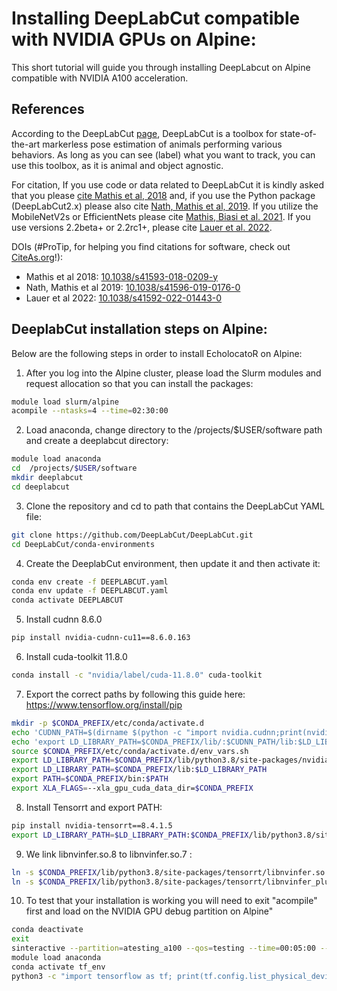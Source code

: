 Installing DeepLabCut compatible with NVIDIA GPUs on Alpine:
============================================================

This short tutorial will guide you through installing DeepLabcut on Alpine compatible with NVIDIA A100 acceleration.

## References

According to the DeepLabCut [page](https://github.com/DeepLabCut/DeepLabCut), DeepLabCut is a toolbox for state-of-the-art 
markerless pose estimation of animals performing various behaviors. As long as you can see (label) what you want to track, 
you can use this toolbox, as it is animal and object agnostic.

For citation, If you use code or data related to DeepLabCut it is kindly asked that you please [cite Mathis et al, 2018](https://www.nature.com/articles/s41593-018-0209-y) 
and, if you use the Python package (DeepLabCut2.x) please also cite [Nath, Mathis et al, 2019](https://doi.org/10.1038/s41596-019-0176-0). 
If you utilize the MobileNetV2s or EfficientNets please cite [Mathis, Biasi et al. 2021](https://openaccess.thecvf.com/content/WACV2021/papers/Mathis_Pretraining_Boosts_Out-of-Domain_Robustness_for_Pose_Estimation_WACV_2021_paper.pdf). 
If you use versions 2.2beta+ or 2.2rc1+, please cite [Lauer et al. 2022](https://www.nature.com/articles/s41592-022-01443-0).

DOIs (#ProTip, for helping you find citations for software, check out [CiteAs.org](http://citeas.org/)!):

- Mathis et al 2018: [10.1038/s41593-018-0209-y](https://doi.org/10.1038/s41593-018-0209-y)
- Nath, Mathis et al 2019: [10.1038/s41596-019-0176-0](https://doi.org/10.1038/s41596-019-0176-0)
- Lauer et al 2022: [10.1038/s41592-022-01443-0](https://doi.org/10.1038/s41592-022-01443-0)


## DeeplabCut installation steps on Alpine:
Below are the following steps in order to install EcholocatoR on Alpine:

1) After you log into the Alpine cluster, please load the Slurm modules and request allocation so that you can install the packages:

```bash
module load slurm/alpine 
acompile --ntasks=4 --time=02:30:00
```
2) Load anaconda, change directory to the /projects/$USER/software path and create a deeplabcut directory:

```bash
module load anaconda
cd  /projects/$USER/software
mkdir deeplabcut
cd deeplabcut
```
3) Clone the repository and cd to path that contains the DeepLabCut YAML file:
```bash
git clone https://github.com/DeepLabCut/DeepLabCut.git
cd DeepLabCut/conda-environments
```

4) Create the DeeplabCut environment, then update it and then activate it:
```bash
conda env create -f DEEPLABCUT.yaml
conda env update -f DEEPLABCUT.yaml
conda activate DEEPLABCUT
```
5) Install cudnn 8.6.0

```bash
pip install nvidia-cudnn-cu11==8.6.0.163 
```

6) Install cuda-toolkit 11.8.0

```bash
conda install -c "nvidia/label/cuda-11.8.0" cuda-toolkit 
```

7) Export the correct paths by following this guide here: https://www.tensorflow.org/install/pip

```bash
mkdir -p $CONDA_PREFIX/etc/conda/activate.d
echo 'CUDNN_PATH=$(dirname $(python -c "import nvidia.cudnn;print(nvidia.cudnn.__file__)"))' >> $CONDA_PREFIX/etc/conda/activate.d/env_vars.sh
echo 'export LD_LIBRARY_PATH=$CONDA_PREFIX/lib/:$CUDNN_PATH/lib:$LD_LIBRARY_PATH' >> $CONDA_PREFIX/etc/conda/activate.d/env_vars.sh
source $CONDA_PREFIX/etc/conda/activate.d/env_vars.sh
export LD_LIBRARY_PATH=$CONDA_PREFIX/lib/python3.8/site-packages/nvidia/cudnn/lib:$LD_LIBRARY_PATH
export LD_LIBRARY_PATH=$CONDA_PREFIX/lib:$LD_LIBRARY_PATH
export PATH=$CONDA_PREFIX/bin:$PATH
export XLA_FLAGS=--xla_gpu_cuda_data_dir=$CONDA_PREFIX
```

8) Install Tensorrt and export PATH:

```bash
pip install nvidia-tensorrt==8.4.1.5
export LD_LIBRARY_PATH=$LD_LIBRARY_PATH:$CONDA_PREFIX/lib/python3.8/site-packages/tensorrt
```
9) We link libnvinfer.so.8  to libnvinfer.so.7 :

```bash
ln -s $CONDA_PREFIX/lib/python3.8/site-packages/tensorrt/libnvinfer.so.8 $CONDA_PREFIX/lib/python3.8/site-packages/tensorrt/libnvinfer.so.7
ln -s $CONDA_PREFIX/lib/python3.8/site-packages/tensorrt/libnvinfer_plugin.so.8  $CONDA_PREFIX/lib/python3.8/site-packages/tensorrt/libnvinfer_plugin.so.7 
```

10) To test that your installation is working you will need to exit "acompile"  first and load on the NVIDIA GPU debug partition on Alpine"

```bash
conda deactivate
exit
sinteractive --partition=atesting_a100 --qos=testing --time=00:05:00 --gres=gpu:1 --ntasks=2
module load anaconda
conda activate tf_env
python3 -c "import tensorflow as tf; print(tf.config.list_physical_devices('GPU'))"
```





